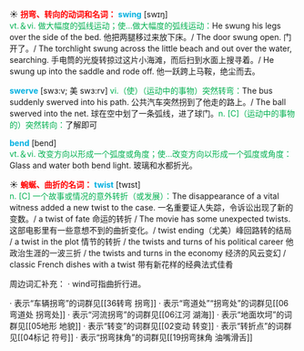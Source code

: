 ☀ <font color="red">**拐弯、转向的动词和名词：**</font>
<font color="sky blue">**swing**</font> [swɪŋ]  
<font color="#00b050">vt.＆vi. 做大幅度的弧线运动；使…做大幅度的弧线运动：</font>He swung his legs over the side of the bed. 他把两腿移过来放下床。/ The door swung open. 门开了。/ The torchlight swung across the little beach and out over the water, searching. 手电筒的光旋转掠过这片小海滩，而后扫到水面上搜寻着。/ He swung up into the saddle and rode off. 他一跃跨上马鞍，绝尘而去。
           
<font color="sky blue">**swerve**</font> [swɜ:v; 美 swɜ:rv]
<font color="#00b050">vi.（使）（运动中的事物）突然转弯：</font>The bus suddenly swerved into his path. 公共汽车突然拐到了他走的路上。/ The ball swerved into the net. 球在空中划了一条弧线，进了球门。<font color="#00b050">n. [C]（运动中的事物的）突然转向：</font>了解即可

<font color="sky blue">**bend**</font> [bend]  
<font color="#00b050">vt.＆vi. 改变方向以形成一个弧度或角度；使…改变方向以形成一个弧度或角度：</font>Glass and water both bend light. 玻璃和水都折光。

☀ <font color="red">**蜿蜒、曲折的名词：**</font>
<font color="sky blue">**twist**</font> [twɪst]  
<font color="#00b050">n. [C] 一个故事或情况的意外转折（或发展）：</font>The disappearance of a vital witness added a new twist to the case. 一名重要证人失踪，令诉讼出现了新的变数。/ a twist of fate 命运的转折 / The movie has some unexpected twists. 这部电影里有一些意想不到的曲折变化。/ twist ending（尤美）峰回路转的结局 / a twist in the plot 情节的转折 / the twists and turns of his political career 他政治生涯的一波三折 / the twists and turns in the economy 经济的风云变幻 / classic French dishes with a twist 带有新花样的经典法式佳肴
 
周边词汇补充：
· wind可指曲折行进。

· 表示“车辆拐弯”的词群见[[36转弯 拐弯]]
· 表示“弯道处”“拐弯处”的词群见[[06弯道处 拐弯处]]
· 表示“河流拐弯”的词群见[[06江河 湖海]]
· 表示“地面坎坷”的词群见[[05地形 地貌]]
· 表示“转变”的词群见[[02变动 转变]]
· 表示“转折点”的词群见[[04标记 符号]]
· 表示“拐弯抹角”的词群见[[19拐弯抹角 油嘴滑舌]]
